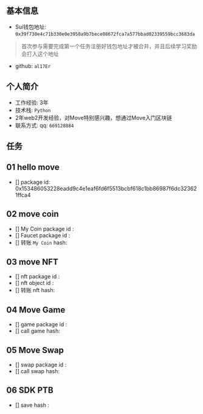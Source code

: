 ## 基本信息
- Sui钱包地址: `0x39f730e4c71b330e0e3950a9b7bece08672fca7a577bbad02339559bcc3683da`
> 首次参与需要完成第一个任务注册好钱包地址才被合并，并且后续学习奖励会打入这个地址
- github: `al17Er`

## 个人简介
- 工作经验: 3年
- 技术栈: `Python` 
- 2年web2开发经验，对Move特别感兴趣，想通过Move入门区块链
- 联系方式: qq: `669128884` 

## 任务

##   01 hello move  
- [] package id: 0x153486053228eadd9c4e1eaf6fd6f5513bcbf618c1bb86987f6dc323621ffca4

##   02 move coin
- [] My Coin package id : 
- [] Faucet package id : 
- [] 转账 `My Coin` hash:

##   03 move NFT
- [] nft package id :
- [] nft object id : 
- [] 转账 nft  hash:

##   04 Move Game
- [] game package id :
- [] call game hash:

##   05 Move Swap
- [] swap package id :
- [] call swap hash:

##   06 SDK PTB
- [] save hash :
